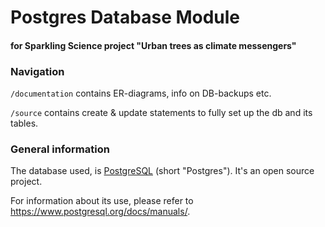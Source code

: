 # Postgres Database Module
#### for Sparkling Science project "Urban trees as climate messengers"

### Navigation

```/documentation``` contains ER-diagrams, info on DB-backups etc.

```/source``` contains create & update statements to fully set up the db and its tables.

### General information

The database used, is [PostgreSQL](https://www.postgresql.org/) (short "Postgres"). It's an open source project.

For information about its use, please refer to https://www.postgresql.org/docs/manuals/.
